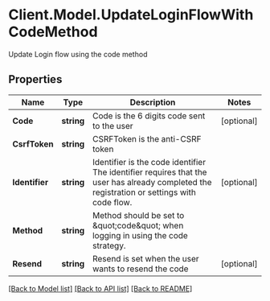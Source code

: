 # Client.Model.UpdateLoginFlowWithCodeMethod
Update Login flow using the code method

## Properties

Name | Type | Description | Notes
------------ | ------------- | ------------- | -------------
**Code** | **string** | Code is the 6 digits code sent to the user | [optional] 
**CsrfToken** | **string** | CSRFToken is the anti-CSRF token | 
**Identifier** | **string** | Identifier is the code identifier The identifier requires that the user has already completed the registration or settings with code flow. | [optional] 
**Method** | **string** | Method should be set to \&quot;code\&quot; when logging in using the code strategy. | 
**Resend** | **string** | Resend is set when the user wants to resend the code | [optional] 

[[Back to Model list]](../README.md#documentation-for-models) [[Back to API list]](../README.md#documentation-for-api-endpoints) [[Back to README]](../README.md)

